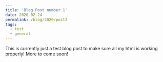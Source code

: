 ```yaml
---
title: 'Blog Post number 1'
date: 2020-02-24
permalink: /blog/2020/post2
tags:
  - test
  - general
---
```

This is currently just a test blog post to make sure all my html is working properly! More to come soon!